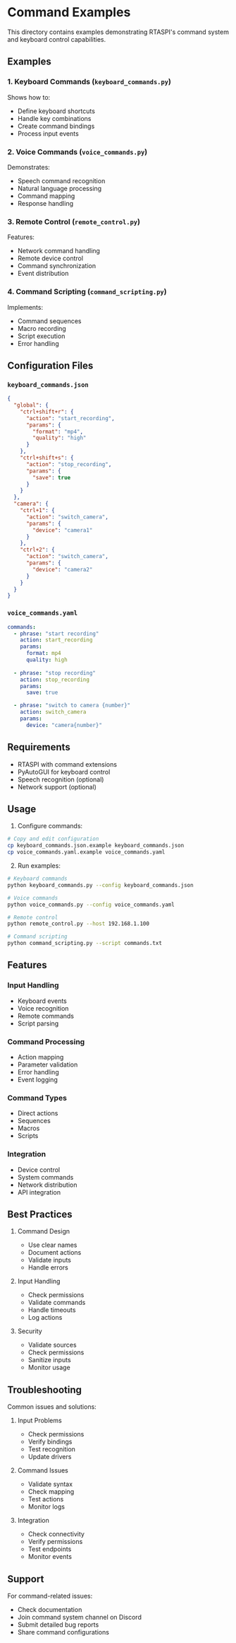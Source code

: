 # Command Examples

This directory contains examples demonstrating RTASPI's command system and keyboard control capabilities.

## Examples

### 1. Keyboard Commands (`keyboard_commands.py`)
Shows how to:
- Define keyboard shortcuts
- Handle key combinations
- Create command bindings
- Process input events

### 2. Voice Commands (`voice_commands.py`)
Demonstrates:
- Speech command recognition
- Natural language processing
- Command mapping
- Response handling

### 3. Remote Control (`remote_control.py`)
Features:
- Network command handling
- Remote device control
- Command synchronization
- Event distribution

### 4. Command Scripting (`command_scripting.py`)
Implements:
- Command sequences
- Macro recording
- Script execution
- Error handling

## Configuration Files

### `keyboard_commands.json`
```json
{
  "global": {
    "ctrl+shift+r": {
      "action": "start_recording",
      "params": {
        "format": "mp4",
        "quality": "high"
      }
    },
    "ctrl+shift+s": {
      "action": "stop_recording",
      "params": {
        "save": true
      }
    }
  },
  "camera": {
    "ctrl+1": {
      "action": "switch_camera",
      "params": {
        "device": "camera1"
      }
    },
    "ctrl+2": {
      "action": "switch_camera",
      "params": {
        "device": "camera2"
      }
    }
  }
}
```

### `voice_commands.yaml`
```yaml
commands:
  - phrase: "start recording"
    action: start_recording
    params:
      format: mp4
      quality: high
    
  - phrase: "stop recording"
    action: stop_recording
    params:
      save: true

  - phrase: "switch to camera {number}"
    action: switch_camera
    params:
      device: "camera{number}"
```

## Requirements

- RTASPI with command extensions
- PyAutoGUI for keyboard control
- Speech recognition (optional)
- Network support (optional)

## Usage

1. Configure commands:
```bash
# Copy and edit configuration
cp keyboard_commands.json.example keyboard_commands.json
cp voice_commands.yaml.example voice_commands.yaml
```

2. Run examples:
```bash
# Keyboard commands
python keyboard_commands.py --config keyboard_commands.json

# Voice commands
python voice_commands.py --config voice_commands.yaml

# Remote control
python remote_control.py --host 192.168.1.100

# Command scripting
python command_scripting.py --script commands.txt
```

## Features

### Input Handling
- Keyboard events
- Voice recognition
- Remote commands
- Script parsing

### Command Processing
- Action mapping
- Parameter validation
- Error handling
- Event logging

### Command Types
- Direct actions
- Sequences
- Macros
- Scripts

### Integration
- Device control
- System commands
- Network distribution
- API integration

## Best Practices

1. Command Design
   - Use clear names
   - Document actions
   - Validate inputs
   - Handle errors

2. Input Handling
   - Check permissions
   - Validate commands
   - Handle timeouts
   - Log actions

3. Security
   - Validate sources
   - Check permissions
   - Sanitize inputs
   - Monitor usage

## Troubleshooting

Common issues and solutions:

1. Input Problems
   - Check permissions
   - Verify bindings
   - Test recognition
   - Update drivers

2. Command Issues
   - Validate syntax
   - Check mapping
   - Test actions
   - Monitor logs

3. Integration
   - Check connectivity
   - Verify permissions
   - Test endpoints
   - Monitor events

## Support

For command-related issues:
- Check documentation
- Join command system channel on Discord
- Submit detailed bug reports
- Share command configurations
